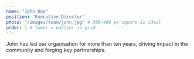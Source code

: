 ```yaml
---
name: "John Doe"
position: "Executive Director"
photo: "/images/team/john.jpg" # 300–400 px square is ideal
order: 1 # lower = earlier in grid
---
```


John has led our organisation for more than ten years, driving impact in the community and forging key partnerships.
